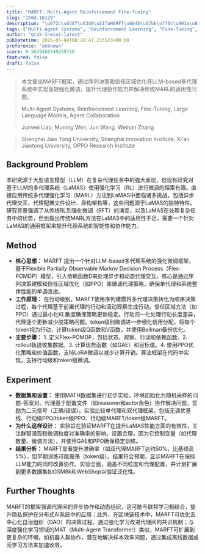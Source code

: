 ```yaml
---
title: "MARFT: Multi-Agent Reinforcement Fine-Tuning"
slug: "2504.16129"
description: "\u672c\u6587\u63d0\u51faMARFT\u6846\u67b6\uff0c\u901a\u8fc7\u5e8f\u5217\u51b3\u7b56\u548c\u4fe1\u4efb\u533a\u57df\u4f18\u5316\u5728LLM-based\u591a\u4ee3\u7406\u7cfb\u7edf\u4e2d\u5b9e\u73b0\u9ad8\u6548\u5f3a\u5316\u5fae\u8c03\uff0c\u63d0\u5347\u4ee3\u7406\u534f\u4f5c\u80fd\u529b\u5e76\u89e3\u51b3\u4f20\u7edfMARL\u7684\u9002\u7528\u6027\u95ee\u9898\u3002"
tags: ["Multi-Agent Systems", "Reinforcement Learning", "Fine-Tuning", "Large Language Models", "Agent Collaboration"]
author: "grok-3-mini-latest"
pubDatetime: 2025-05-04T08:28:41.233523+00:00
preference: "unknown"
score: 0.5639480740259718
featured: false
draft: false
---
```


> 本文提出MARFT框架，通过序列决策和信任区域优化在LLM-based多代理系统中实现高效强化微调，提升代理协作能力并解决传统MARL的适用性问题。

> Multi-Agent Systems, Reinforcement Learning, Fine-Tuning, Large Language Models, Agent Collaboration 

> Junwei Liao, Muning Wen, Jun Wang, Weinan Zhang

> Shanghai Jiao Tong University, Shanghai Innovation Institute, Xi'an Jiaotong University, OPPO Research Institute 

## Background Problem

本研究源于大型语言模型（LLM）在复杂代理任务中的强大表现，但现有研究对基于LLM的多代理系统（LaMAS）使用强化学习（RL）进行微调的探索有限。直接应用传统多代理强化学习（MARL）方法到LaMAS中面临诸多挑战，包括异步代理交互、代理配置文件设计、异构架构等，这些问题源于LaMAS的独特特性。研究背景强调了从传统RL到强化微调（RFT）的演变，以及LaMAS在处理复杂任务中的优势，但也指出传统MARL方法在LaMAS中的适用性不足，需要一个针对LaMAS的通用框架来提升代理系统的智能性和协作能力。

## Method

*   **核心思想：** MARFT 提出一个针对LLM-based多代理系统的强化微调框架，基于Flexible Partially Observable Markov Decision Process（Flex-POMDP）模型，引入依赖函数D来处理异步和动态代理交互。核心是通过序列决策建模和信任区域优化（如PPO）来微调代理策略，确保单代理和系统整体性能的单调改进。
*   **工作原理：** 在行动级别，MARFT使用序列建模将多代理决策转化为顺序决策过程，每个代理基于前置代理的行动和滚动观察生成行动。信任区域方法（如PPO）通过最小化KL散度确保策略更新稳定。行动归一化处理行动长度差异，代理逐个更新减少脱策略问题。token级别微调进一步细化信用分配，将每个token视为行动，计算token级Q函数和V函数，并使用Bellman备份优化。
*   **主要步骤：** 1. 定义Flex-POMDP，包括状态、观察、行动和依赖函数。2.  rollout轨迹收集数据。3. 计算优势函数（如GAE）和目标值。4. 使用PPO优化策略和价值函数，支持LoRA微调以减少计算开销。算法框架在代码中实现，支持行动级和token级微调。

## Experiment

*   **数据集和设置：** 使用MATH数据集进行初步实验，环境初始化为随机采样的问题-答案对。代理基于配置文件（如reasoner和actor角色）协作解决问题，奖励为二元信号（正确/错误）。实验比较单代理和双代理框架，包括无调优基线、行动级PPO/token级PPO、行动级MARFT/token级MARFT。
*   **为什么这样设计：** 实验旨在验证MARFT在提升LaMAS性能方面的有效性，关注群智涌现和微调粒度对准确率的影响。设置合理，因为它控制变量（如代理数量、微调方法），并使用GAE和PPO确保稳定训练。
*   **结果分析：** MARFT显著提升准确率（如双代理MARFT达约50%，比基线高5%），但早期训练可能震荡（token级）。结果符合预期，显示MARFT在保持LLM能力的同时改善协作。实验全面，涵盖不同粒度和代理配置，并计划扩展到更多数据集如GSM8k和WebShop以验证泛化性。

## Further Thoughts 

MARFT的框架强调代理间的异步协作和动态组织，这可能与联邦学习相结合，提升隐私保护在分布式AI系统中的应用；此外，在区块链技术中，MARFT可优化去中心化自治组织（DAO）的决策过程，通过强化学习改进代理间的共识机制；与深度强化学习领域的MAT（Multi-Agent Transformer）类似，MARFT可扩展到更复杂的环境，如机器人群协作，潜在地解决样本效率问题，通过集成离线数据或元学习方法来加速收敛。